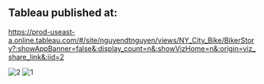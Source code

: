 ## Tableau published at:
https://prod-useast-a.online.tableau.com/#/site/nguyendtnguyen/views/NY_City_Bike/BikerStory?:showAppBanner=false&:display_count=n&:showVizHome=n&:origin=viz_share_link&:iid=2

![2](https://user-images.githubusercontent.com/53121073/71120304-bea29a00-21a1-11ea-9d74-bb7ade68dde4.PNG)
![1](https://user-images.githubusercontent.com/53121073/71120311-c2362100-21a1-11ea-897a-e16da5f6b613.PNG)
